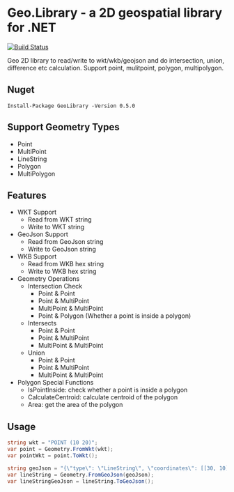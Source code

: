 # Geo.Library - a 2D geospatial library for .NET

[![Build Status](https://revitapp.visualstudio.com/GeoLibrary/_apis/build/status/GeoLibrary-ASP.NET%20Core-CI?branchName=master)](https://revitapp.visualstudio.com/GeoLibrary/_build/latest?definitionId=1)

Geo 2D library to read/write to wkt/wkb/geojson and do intersection, union, difference etc calculation. Support point, mulitpoint, polygon, multipolygon.

## Nuget
```
Install-Package GeoLibrary -Version 0.5.0
```

## Support Geometry Types
* Point
* MultiPoint
* LineString
* Polygon
* MultiPolygon

## Features
* WKT Support
  * Read from WKT string
  * Write to WKT string
* GeoJson Support
  * Read from GeoJson string
  * Write to GeoJson string
* WKB Support
  * Read from WKB hex string
  * Write to WKB hex string
* Geometry Operations
  * Intersection Check
    * Point & Point
    * Point & MultiPoint
    * MultiPoint & MultiPoint
    * Point & Polygon (Whether a point is inside a polygon)
  * Intersects
    * Point & Point
    * Point & MultiPoint
    * MultiPoint & MultiPoint
  * Union
    * Point & Point
    * Point & MultiPoint
    * MultiPoint & MultiPoint
* Polygon Special Functions
  * IsPointInside: check whether a point is inside a polygon
  * CalculateCentroid: calculate centroid of the polygon
  * Area: get the area of the polygon
    
## Usage

```csharp
string wkt = "POINT (10 20)";
var point = Geometry.FromWkt(wkt);
var pointWkt = point.ToWkt();

string geoJson = "{\"type\": \"LineString\", \"coordinates\": [[30, 10], [10, 30], [40, 40]] }"
var lineString = Geometry.FromGeoJson(geoJson);
var lineStringGeoJson = lineString.ToGeoJson();
```